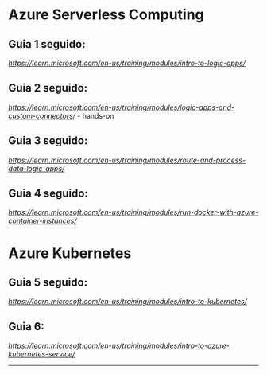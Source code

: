# Azure Serverless Computing
## Guia 1 seguido:
_https://learn.microsoft.com/en-us/training/modules/intro-to-logic-apps/_

## Guia 2 seguido:
_https://learn.microsoft.com/en-us/training/modules/logic-apps-and-custom-connectors/_ - hands-on

## Guia 3 seguido:
_https://learn.microsoft.com/en-us/training/modules/route-and-process-data-logic-apps/_

## Guia 4 seguido:
_https://learn.microsoft.com/en-us/training/modules/run-docker-with-azure-container-instances/_

# Azure Kubernetes
## Guia 5 seguido:
_https://learn.microsoft.com/en-us/training/modules/intro-to-kubernetes/_

## Guia 6:
_https://learn.microsoft.com/en-us/training/modules/intro-to-azure-kubernetes-service/_

___
